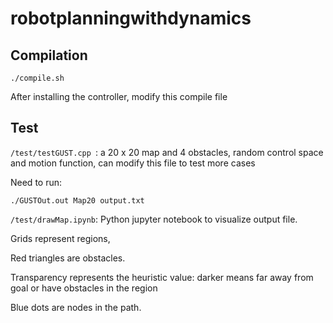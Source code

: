 # robotplanningwithdynamics

## Compilation

```shell
./compile.sh
```

After installing the controller, modify this compile file

## Test

`/test/testGUST.cpp `: a 20 x 20 map and 4 obstacles, random control space and motion function, can modify this file to test more cases

Need to run:

```shell
./GUSTOut.out Map20 output.txt
```

`/test/drawMap.ipynb`: Python jupyter notebook to visualize output file.

Grids represent regions,

Red triangles are obstacles.

Transparency represents the heuristic value: darker means far away from goal or have obstacles in the region

Blue dots are nodes in the path.
